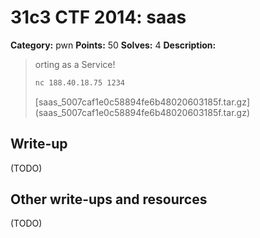 # 31c3 CTF 2014: saas

**Category:** pwn
**Points:** 50
**Solves:** 4
**Description:**

> orting as a Service!
> 
> ```bash 
> nc 188.40.18.75 1234
> ```
> 
> [saas_5007caf1e0c58894fe6b48020603185f.tar.gz] (saas_5007caf1e0c58894fe6b48020603185f.tar.gz)

## Write-up

(TODO)

## Other write-ups and resources

(TODO)
